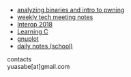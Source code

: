   
  
- [analyzing binaries and intro to pwning](/pwn01)
- [weekly tech meeting notes](/weekly_tech_meeting)
- [Interop 2018](/interop2018)
- [Learning C](/c_lang)
- [gnuplot](/gnuplot)
- [daily notes (school)](/school)

contacts  
yuasabe[at]gmail.com
